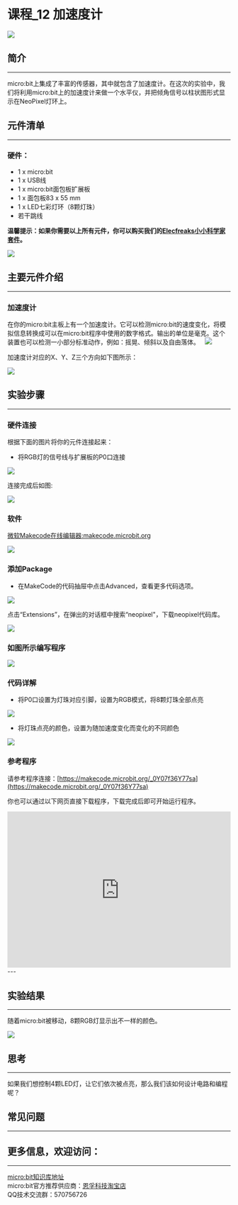 # 课程_12 加速度计

![](./images/5RJ1KJn.jpg)   

## 简介
---
micro:bit上集成了丰富的传感器，其中就包含了加速度计。在这次的实验中，我们将利用micro:bit上的加速度计来做一个水平仪，并把倾角信号以柱状图形式显示在NeoPixel灯环上。 

## 元件清单
---
### 硬件：
- 1 x micro:bit
- 1 x USB线
- 1 x micro:bit面包板扩展板
- 1 x 面包板83 x 55 mm
- 1 x LED七彩灯环（8颗灯珠）
- 若干跳线

**温馨提示：如果你需要以上所有元件，你可以购买我们的[Elecfreaks小小科学家套件](https://item.taobao.com/item.htm?spm=a1z10.1-c-s.w4024-17803785896.2.18dc3f94XOgpWg&id=562837851877&scene=taobao_shop)。**

![](./images/W4tseua.jpg)

## 主要元件介绍
---
### 加速度计

在你的micro:bit主板上有一个加速度计。它可以检测micro:bit的速度变化，将模拟信息转换成可以在micro:bit程序中使用的数字格式。输出的单位是毫克。这个装置也可以检测一小部分标准动作，例如：摇晃、倾斜以及自由落体。
 
![](./images/kzqAOK4.jpg)

加速度计对应的X、Y、Z三个方向如下图所示：

![](./images/FQ6zBkH.jpg) 

## 实验步骤
---
### 硬件连接
根据下面的图片将你的元件连接起来：

- 将RGB灯的信号线与扩展板的P0口连接

![](./images/NPvcrUo.jpg)

连接完成后如图:

![](./images/SOD2TLb.jpg) 

### 软件

[微软Makecode在线编辑器:makecode.microbit.org](https://makecode.microbit.org/)

![](./images/JHZUvh2.png)

### 添加Package
- 在MakeCode的代码抽屉中点击Advanced，查看更多代码选项。

![](./images/smtcNoB.png)

点击“Extensions”，在弹出的对话框中搜索“neopixel"，下载neopixel代码库。

![](./images/umQwUC2.png)

### 如图所示编写程序

![](./images/bGPUFxy.png)

### 代码详解
- 将P0口设置为灯珠对应引脚，设置为RGB模式，将8颗灯珠全部点亮

![](./images/NcVWUhr.png)

- 将灯珠点亮的颜色，设置为随加速度变化而变化的不同颜色

![](./images/GBBTLVt.png)

### 参考程序
请参考程序连接：[https://makecode.microbit.org/_0Y07f36Y77sa](https://makecode.microbit.org/_0Y07f36Y77sa)

你也可以通过以下网页直接下载程序，下载完成后即可开始运行程序。

<div style="position:relative;height:0;padding-bottom:70%;overflow:hidden;"><iframe style="position:absolute;top:0;left:0;width:100%;height:100%;" src="https://makecode.microbit.org/#pub:_0Y07f36Y77sa" frameborder="0" sandbox="allow-popups allow-forms allow-scripts allow-same-origin"></iframe></div>  
---

## 实验结果
---
随着micro:bit被移动，8颗RGB灯显示出不一样的颜色。

![](./images/iq9Hxs0.gif)


## 思考
---
如果我们想控制4颗LED灯，让它们依次被点亮，那么我们该如何设计电路和编程呢？

## 常见问题
---

## 更多信息，欢迎访问：
---
[micro:bit知识库地址](https://www.elecfreaks.com/learn-cn/)    
micro:bit官方推荐供应商：[恩孚科技淘宝店](https://shop69086944.taobao.com/?spm=a230r.7195193.1997079397.2.RSthR0)  
QQ技术交流群：570756726   



